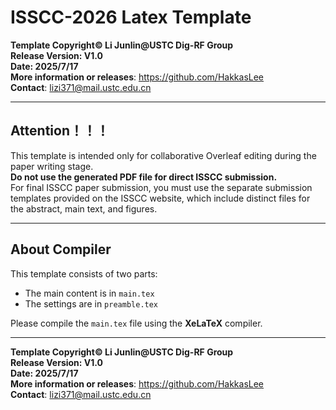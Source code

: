 # ISSCC-2026 Latex Template

**Template Copyright© Li Junlin@USTC Dig-RF Group**  
**Release Version: V1.0**  
**Date: 2025/7/17**  
**More information or releases**: https://github.com/HakkasLee  
**Contact**: lizi371@mail.ustc.edu.cn

---

## Attention！！！

This template is intended only for collaborative Overleaf editing during the paper writing stage.  
**Do not use the generated PDF file for direct ISSCC submission.**  
For final ISSCC paper submission, you must use the separate submission templates provided on the ISSCC website, which include distinct files for the abstract, main text, and figures.

---

## About Compiler

This template consists of two parts:  
- The main content is in `main.tex`  
- The settings are in `preamble.tex`  

Please compile the `main.tex` file using the **XeLaTeX** compiler.

---

**Template Copyright© Li Junlin@USTC Dig-RF Group**  
**Release Version: V1.0**  
**Date: 2025/7/17**  
**More information or releases**: https://github.com/HakkasLee  
**Contact**: lizi371@mail.ustc.edu.cn
